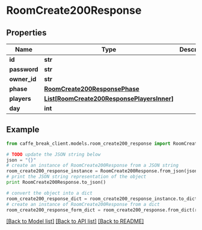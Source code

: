 # RoomCreate200Response


## Properties

Name | Type | Description | Notes
------------ | ------------- | ------------- | -------------
**id** | **str** |  | 
**password** | **str** |  | 
**owner_id** | **str** |  | 
**phase** | [**RoomCreate200ResponsePhase**](RoomCreate200ResponsePhase.md) |  | 
**players** | [**List[RoomCreate200ResponsePlayersInner]**](RoomCreate200ResponsePlayersInner.md) |  | 
**day** | **int** |  | 

## Example

```python
from caffe_break_client.models.room_create200_response import RoomCreate200Response

# TODO update the JSON string below
json = "{}"
# create an instance of RoomCreate200Response from a JSON string
room_create200_response_instance = RoomCreate200Response.from_json(json)
# print the JSON string representation of the object
print RoomCreate200Response.to_json()

# convert the object into a dict
room_create200_response_dict = room_create200_response_instance.to_dict()
# create an instance of RoomCreate200Response from a dict
room_create200_response_form_dict = room_create200_response.from_dict(room_create200_response_dict)
```
[[Back to Model list]](../README.md#documentation-for-models) [[Back to API list]](../README.md#documentation-for-api-endpoints) [[Back to README]](../README.md)


